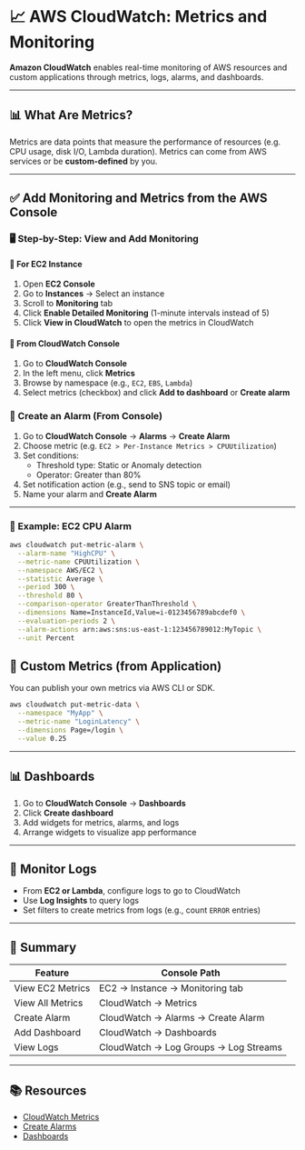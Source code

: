 
# 📈 AWS CloudWatch: Metrics and Monitoring

**Amazon CloudWatch** enables real-time monitoring of AWS resources and custom applications through metrics, logs, alarms, and dashboards.

---

## 📊 What Are Metrics?

Metrics are data points that measure the performance of resources (e.g. CPU usage, disk I/O, Lambda duration). Metrics can come from AWS services or be **custom-defined** by you.

---

## ✅ Add Monitoring and Metrics from the AWS Console

### 🖥️ Step-by-Step: View and Add Monitoring

#### 📍 For EC2 Instance
1. Open **EC2 Console**
2. Go to **Instances** → Select an instance
3. Scroll to **Monitoring** tab
4. Click **Enable Detailed Monitoring** (1-minute intervals instead of 5)
5. Click **View in CloudWatch** to open the metrics in CloudWatch

#### 📍 From CloudWatch Console
1. Go to **CloudWatch Console**
2. In the left menu, click **Metrics**
3. Browse by namespace (e.g., `EC2`, `EBS`, `Lambda`)
4. Select metrics (checkbox) and click **Add to dashboard** or **Create alarm**

### 🧪 Create an Alarm (From Console)

1. Go to **CloudWatch Console** → **Alarms** → **Create Alarm**
2. Choose metric (e.g. `EC2 > Per-Instance Metrics > CPUUtilization`)
3. Set conditions:
   - Threshold type: Static or Anomaly detection
   - Operator: Greater than 80%
4. Set notification action (e.g., send to SNS topic or email)
5. Name your alarm and **Create Alarm**

---

### 📍 Example: EC2 CPU Alarm
```bash
aws cloudwatch put-metric-alarm \
  --alarm-name "HighCPU" \
  --metric-name CPUUtilization \
  --namespace AWS/EC2 \
  --statistic Average \
  --period 300 \
  --threshold 80 \
  --comparison-operator GreaterThanThreshold \
  --dimensions Name=InstanceId,Value=i-0123456789abcdef0 \
  --evaluation-periods 2 \
  --alarm-actions arn:aws:sns:us-east-1:123456789012:MyTopic \
  --unit Percent
```

## 📏 Custom Metrics (from Application)

You can publish your own metrics via AWS CLI or SDK.

```bash
aws cloudwatch put-metric-data \
  --namespace "MyApp" \
  --metric-name "LoginLatency" \
  --dimensions Page=/login \
  --value 0.25
```

---

## 📊 Dashboards

1. Go to **CloudWatch Console** → **Dashboards**
2. Click **Create dashboard**
3. Add widgets for metrics, alarms, and logs
4. Arrange widgets to visualize app performance

---

## 🔁 Monitor Logs

- From **EC2 or Lambda**, configure logs to go to CloudWatch
- Use **Log Insights** to query logs
- Set filters to create metrics from logs (e.g., count `ERROR` entries)

---

## 📎 Summary

| Feature           | Console Path                          |
|------------------|----------------------------------------|
| View EC2 Metrics | EC2 → Instance → Monitoring tab        |
| View All Metrics | CloudWatch → Metrics                   |
| Create Alarm     | CloudWatch → Alarms → Create Alarm     |
| Add Dashboard    | CloudWatch → Dashboards                |
| View Logs        | CloudWatch → Log Groups → Log Streams  |

---

## 📚 Resources

- [CloudWatch Metrics](https://docs.aws.amazon.com/AmazonCloudWatch/latest/monitoring/working_with_metrics.html)
- [Create Alarms](https://docs.aws.amazon.com/AmazonCloudWatch/latest/monitoring/AlarmThatSendsEmail.html)
- [Dashboards](https://docs.aws.amazon.com/AmazonCloudWatch/latest/monitoring/CloudWatch_Dashboards.html)
